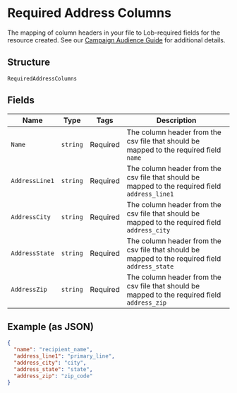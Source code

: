 
# Required Address Columns

The mapping of column headers in your file to Lob-required fields for the resource created. See our <a href="https://help.lob.com/print-and-mail/building-a-mail-strategy/campaign-or-triggered-sends/campaign-audience-guide#required-columns-2" target="_blank">Campaign Audience Guide</a> for additional details.

## Structure

`RequiredAddressColumns`

## Fields

| Name | Type | Tags | Description |
|  --- | --- | --- | --- |
| `Name` | `string` | Required | The column header from the csv file that should be mapped to the required field `name` |
| `AddressLine1` | `string` | Required | The column header from the csv file that should be mapped to the required field `address_line1` |
| `AddressCity` | `string` | Required | The column header from the csv file that should be mapped to the required field `address_city` |
| `AddressState` | `string` | Required | The column header from the csv file that should be mapped to the required field `address_state` |
| `AddressZip` | `string` | Required | The column header from the csv file that should be mapped to the required field `address_zip` |

## Example (as JSON)

```json
{
  "name": "recipient_name",
  "address_line1": "primary_line",
  "address_city": "city",
  "address_state": "state",
  "address_zip": "zip_code"
}
```

